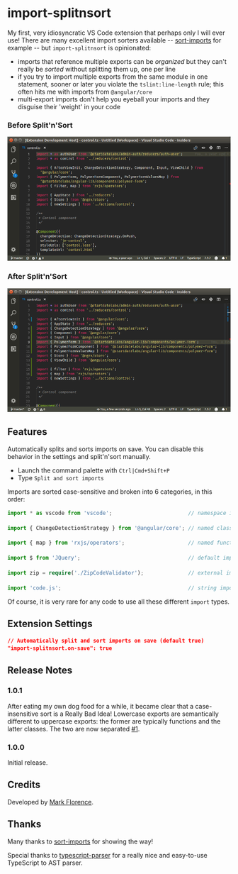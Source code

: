 # import-splitnsort

My first, very idiosyncratic VS Code extension that perhaps only I will ever use! There are many excellent import sorters available -- [sort-imports](https://marketplace.visualstudio.com/items?itemName=amatiasq.sort-imports) for example -- but `import-splitnsort` is opinionated:

* imports that reference multiple exports can be *organized* but they can't really be *sorted* without splitting them up, one per line
* if you try to import multiple exports from the same module in one statement, sooner or later you violate the `tslint:line-length` rule; this often hits me with imports from `@angular/core` 
* multi-export imports don't help you eyeball your imports and they disguise their 'weight' in your code

### Before Split'n'Sort

![Before](before.png)

### After Split'n'Sort 

![After](after.png)

## Features

Automatically splits and sorts imports on save. You can disable this behavior in the settings and split'n'sort manually.

* Launch the command palette with `Ctrl|Cmd+Shift+P`
* Type `Split and sort imports`

Imports are sorted case-sensitive and broken into 6 categories, in this order:

```typescript
import * as vscode from 'vscode';                        // namespace imports

import { ChangeDetectionStrategy } from '@angular/core'; // named class-like imports

import { map } from 'rxjs/operators';                    // named function-like imports

import $ from 'JQuery';                                  // default imports

import zip = require('./ZipCodeValidator');              // external imports

import 'code.js';                                        // string imports
```

Of course, it is very rare for any code to use all these different `import` types.

## Extension Settings

```json
// Automatically split and sort imports on save (default true)
"import-splitnsort.on-save": true
```

## Release Notes

### 1.0.1

After eating my own dog food for a while, it became clear that a case-insensitive sort is a Really Bad Idea! Lowercase exports are semantically different to uppercase exports: the former are typically functions and the latter classes. The two are now separated [#1](https://github.com/mflorence99/import-splitnsort/issues/1).

### 1.0.0

Initial release.

## Credits

Developed by [Mark Florence](https://github.com/mflorence99).

## Thanks

Many thanks to [sort-imports](https://marketplace.visualstudio.com/items?itemName=amatiasq.sort-imports) for showing the way!

Special thanks to [typescript-parser](https://buehler.github.io/node-typescript-parser/) for a really nice and easy-to-use TypeScript to AST parser.
